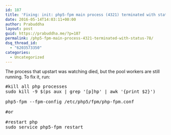 ```yaml
---
id: 187
title: 'Fixing: init: php5-fpm main process (4321) terminated with status 78'
date: 2016-05-14T14:03:11+00:00
author: Prabuddha
layout: post
guid: https://prabuddha.me/?p=187
permalink: /php5-fpm-main-process-4321-terminated-with-status-78/
dsq_thread_id:
  - "6203573350"
categories:
  - Uncategorized
---
```

The process that upstart was watching died, but the pool workers are still running. To fix it, run:
<pre>#kill all php processes
sudo kill -9 $(ps aux | grep '[p]hp' | awk '{print $2}')

php5-fpm --fpm-config /etc/php5/fpm/php-fpm.conf

#or

#restart php
sudo service php5-fpm restart</pre>
&nbsp;